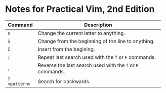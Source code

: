 # Notes for Practical Vim, 2nd Edition

| Command      | Description |
|--------------|-------------|
| `s`          | Change the current letter to anything.
| `S`          | Change from the beginning of the line to anything.
| `I`          | Insert from the begining.
| `;`          | Repeat last search used with the `f` or `F` commands.
| `,`          | Reverse the last search used with the `f` or `F` commands.
| `?<pattern>` | Search for <pattern> backwards.
